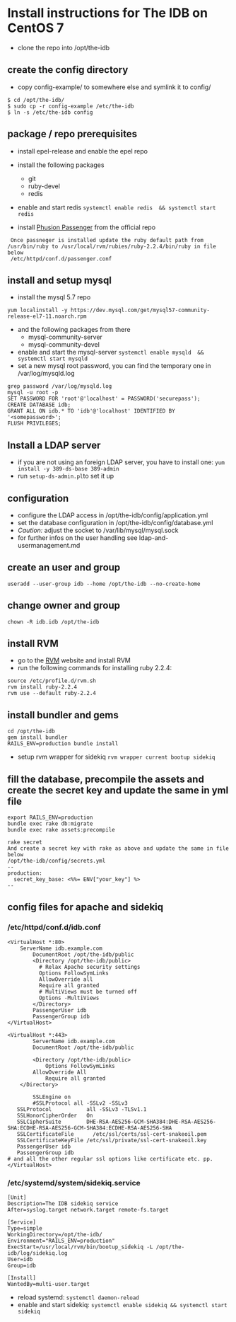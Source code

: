 # Install instructions for The IDB on CentOS 7


* clone the repo into /opt/the-idb

## create the config directory

* copy config-example/ to somewhere else and symlink it to config/
```
$ cd /opt/the-idb/
$ sudo cp -r config-example /etc/the-idb
$ ln -s /etc/the-idb config
```

## package / repo prerequisites

* install epel-release and enable the epel repo
* install the following packages
	* git
	* ruby-devel
	* redis

* enable and start redis `systemctl enable redis  && systemctl start redis`

 
 * install [Phusion Passenger](https://www.phusionpassenger.com/library/install/apache/install/oss/el7/) from the official repo
```
 Once passneger is installed update the ruby default path from /usr/bin/ruby to /usr/local/rvm/rubies/ruby-2.2.4/bin/ruby in file below
 /etc/httpd/conf.d/passenger.conf
```

## install and setup mysql
* install the mysql 5.7 repo 
```
yum localinstall -y https://dev.mysql.com/get/mysql57-community-release-el7-11.noarch.rpm
```
* and the following packages from there
	* mysql-community-server
  	* mysql-community-devel
* enable and start the mysql-server `systemctl enable mysqld  && systemctl start mysqld`
* set a new mysql root password, you can find the temporary one in /var/log/mysqld.log
```
grep password /var/log/mysqld.log 
mysql -u root -p
SET PASSWORD FOR 'root'@'localhost' = PASSWORD('securepass');
CREATE DATABASE idb;
GRANT ALL ON idb.* TO 'idb'@'localhost' IDENTIFIED BY '<somepassword>';
FLUSH PRIVILEGES;
```

## Install a LDAP server

* if you are not using an foreign LDAP server, you have to install one: `yum install -y 389-ds-base 389-admin`
* run `setup-ds-admin.pl`to set it up

## configuration

* configure the LDAP access in /opt/the-idb/config/application.yml
* set the database configuration in /opt/the-idb/config/database.yml
* _Caution:_ adjust the socket to /var/lib/mysql/mysql.sock
* for further infos on the user handling see ldap-and-usermanagement.md

## create an user and group

`useradd --user-group idb --home /opt/the-idb --no-create-home`

## change owner and group

`chown -R idb.idb /opt/the-idb`

## install  RVM

* go to the [RVM](https://rvm.io/) website and install RVM
* run the following commands for installing ruby 2.2.4:
```
source /etc/profile.d/rvm.sh
rvm install ruby-2.2.4
rvm use --default ruby-2.2.4

```

## install bundler and gems

```
cd /opt/the-idb
gem install bundler
RAILS_ENV=production bundle install
```

* setup rvm wrapper for sidekiq `rvm wrapper current bootup sidekiq`

## fill the database, precompile the assets and create the secret key and update the same in yml file
```
export RAILS_ENV=production
bundle exec rake db:migrate
bundle exec rake assets:precompile

rake secret
And create a secret key with rake as above and update the same in file below
/opt/the-idb/config/secrets.yml 
--
production:
  secret_key_base: <%%= ENV["your_key"] %>
--
```

## config files for apache and sidekiq

### /etc/httpd/conf.d/idb.conf

```
<VirtualHost *:80>
    ServerName idb.example.com
        DocumentRoot /opt/the-idb/public
        <Directory /opt/the-idb/public>
          # Relax Apache security settings
          Options FollowSymLinks
          AllowOverride all
          Require all granted
          # MultiViews must be turned off
          Options -MultiViews
        </Directory>
        PassengerUser idb 
        PassengerGroup idb
</VirtualHost>

<VirtualHost *:443>
        ServerName idb.example.com⁠⁠
        DocumentRoot /opt/the-idb/public

        <Directory /opt/the-idb/public>
            Options FollowSymLinks
        AllowOverride All
            Require all granted
    </Directory>

        SSLEngine on
        #SSLProtocol all -SSLv2 -SSLv3 
   SSLProtocol           all -SSLv3 -TLSv1.1
   SSLHonorCipherOrder   On
   SSLCipherSuite        DHE-RSA-AES256-GCM-SHA384:DHE-RSA-AES256-SHA:ECDHE-RSA-AES256-GCM-SHA384:ECDHE-RSA-AES256-SHA
   SSLCertificateFile      /etc/ssl/certs/ssl-cert-snakeoil.pem
   SSLCertificateKeyFile /etc/ssl/private/ssl-cert-snakeoil.key
   PassengerUser idb 
   PassengerGroup idb
# and all the other regular ssl options like certificate etc. pp.
</VirtualHost>
```


### /etc/systemd/system/sidekiq.service
```
[Unit]
Description=The IDB sidekiq service
After=syslog.target network.target remote-fs.target

[Service]
Type=simple
WorkingDirectory=/opt/the-idb/
Environment="RAILS_ENV=production"
ExecStart=/usr/local/rvm/bin/bootup_sidekiq -L /opt/the-idb/log/sidekiq.log
User=idb
Group=idb

[Install]
WantedBy=multi-user.target

```
* reload systemd: `systemctl daemon-reload`
* enable and start sidekiq: `systemctl enable sidekiq && systemctl start sidekiq`

